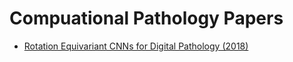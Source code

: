 # Compuational Pathology Papers

* [Rotation Equivariant CNNs for Digital Pathology (2018)](https://link.springer.com/chapter/10.1007/978-3-030-00934-2_24)